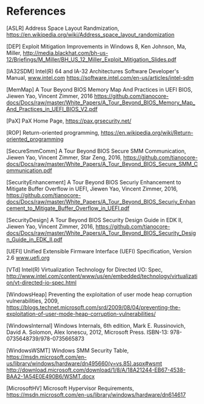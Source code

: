 <!--- @file
  References

  Copyright (c) 2008-2017, Intel Corporation. All rights reserved.<BR>

  Redistribution and use in source (original document form) and 'compiled'
  forms (converted to PDF, epub, HTML and other formats) with or without
  modification, are permitted provided that the following conditions are met:

  1) Redistributions of source code (original document form) must retain the
     above copyright notice, this list of conditions and the following
     disclaimer as the first lines of this file unmodified.

  2) Redistributions in compiled form (transformed to other DTDs, converted to
     PDF, epub, HTML and other formats) must reproduce the above copyright
     notice, this list of conditions and the following disclaimer in the
     documentation and/or other materials provided with the distribution.

  THIS DOCUMENTATION IS PROVIDED BY TIANOCORE PROJECT "AS IS" AND ANY EXPRESS OR
  IMPLIED WARRANTIES, INCLUDING, BUT NOT LIMITED TO, THE IMPLIED WARRANTIES OF
  MERCHANTABILITY AND FITNESS FOR A PARTICULAR PURPOSE ARE DISCLAIMED. IN NO
  EVENT SHALL TIANOCORE PROJECT  BE LIABLE FOR ANY DIRECT, INDIRECT, INCIDENTAL,
  SPECIAL, EXEMPLARY, OR CONSEQUENTIAL DAMAGES (INCLUDING, BUT NOT LIMITED TO,
  PROCUREMENT OF SUBSTITUTE GOODS OR SERVICES; LOSS OF USE, DATA, OR PROFITS;
  OR BUSINESS INTERRUPTION) HOWEVER CAUSED AND ON ANY THEORY OF LIABILITY,
  WHETHER IN CONTRACT, STRICT LIABILITY, OR TORT (INCLUDING NEGLIGENCE OR
  OTHERWISE) ARISING IN ANY WAY OUT OF THE USE OF THIS DOCUMENTATION, EVEN IF
  ADVISED OF THE POSSIBILITY OF SUCH DAMAGE.

-->

# References

[ASLR] Address Space Layout Randmization, https://en.wikipedia.org/wiki/Address_space_layout_randomization

[DEP] Exploit Mitigation Improvements in Windows 8, Ken Johnson, Ma, Miller, http://media.blackhat.com/bh-us-12/Briefings/M_Miller/BH_US_12_Miller_Exploit_Mitigation_Slides.pdf

[IA32SDM] Intel(R) 64 and IA-32 Architectures Software Developer's Manual, www.intel.com https://software.intel.com/en-us/articles/intel-sdm

[MemMap] A Tour Beyond BIOS Memory Map And Practices in UEFI BIOS, Jiewen Yao, Vincent Zimmer, 2016 https://github.com/tianocore-docs/Docs/raw/master/White_Papers/A_Tour_Beyond_BIOS_Memory_Map_And_Practices_in_UEFI_BIOS_V2.pdf

[PaX] PaX Home Page, https://pax.grsecurity.net/

[ROP] Return-oriented programming, https://en.wikipedia.org/wiki/Return-oriented_programming

[SecureSmmComm] A Tour Beyond BIOS Secure SMM Communication, Jiewen Yao, Vincent Zimmer, Star Zeng, 2016, https://github.com/tianocore-docs/Docs/raw/master/White_Papers/A_Tour_Beyond_BIOS_Secure_SMM_Communication.pdf

[SecurityEnhancement] A Tour Beyond BIOS Securiy Enhancement to Mitigate Buffer Overflow in UEFI, Jiewen Yao, Vincent Zimmer, 2016, https://github.com/tianocore-docs/Docs/raw/master/White_Papers/A_Tour_Beyond_BIOS_Securiy_Enhancement_to_Mitigate_Buffer_Overflow_in_UEFI.pdf

[SecurityDesign] A Tour Beyond BIOS Security Design Guide in EDK II, Jiewen Yao, Vincent Zimmer, 2016, https://github.com/tianocore-docs/Docs/raw/master/White_Papers/A_Tour_Beyond_BIOS_Security_Design_Guide_in_EDK_II.pdf

[UEFI] Unified Extensible Firmware Interface (UEFI) Specification, Version 2.6
www.uefi.org

[VTd] Intel(R) Virtualization Technology for Directed I/O: Spec, http://www.intel.com/content/www/us/en/embedded/technology/virtualization/vt-directed-io-spec.html

[WindowsHeap] Preventing the exploitation of user mode heap corruption vulnerabilities, 2009, https://blogs.technet.microsoft.com/srd/2009/08/04/preventing-the-exploitation-of-user-mode-heap-corruption-vulnerabilities/

[WindowsInternal] Windows Internals, 6th edition, Mark E. Russinovich, David A. Solomon, Alex Ionescu, 2012, Microsoft Press. ISBN-13: 978-0735648739/978-0735665873

[WindowsWSMT] Windows SMM Security Table, https://msdn.microsoft.com/en-us/library/windows/hardware/dn495660(v=vs.85).aspx#wsmt
http://download.microsoft.com/download/1/8/A/18A21244-EB67-4538-BAA2-1A54E0E490B6/WSMT.docx

[MicrosoftHV] Microsoft Hypervisor Requirements, https://msdn.microsoft.com/en-us/library/windows/hardware/dn614617

